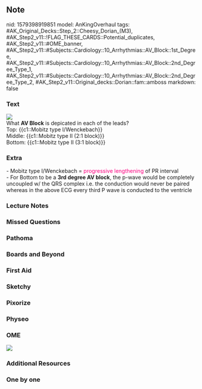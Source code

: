 ## Note
nid: 1579398919851
model: AnKingOverhaul
tags: #AK_Original_Decks::Step_2::Cheesy_Dorian_(M3), #AK_Step2_v11::!FLAG_THESE_CARDS::Potential_duplicates, #AK_Step2_v11::#OME_banner, #AK_Step2_v11::#Subjects::Cardiology::10_Arrhythmias::AV_Block::1st_Degree, #AK_Step2_v11::#Subjects::Cardiology::10_Arrhythmias::AV_Block::2nd_Degree_Type_1, #AK_Step2_v11::#Subjects::Cardiology::10_Arrhythmias::AV_Block::2nd_Degree_Type_2, #AK_Step2_v11::Original_decks::Dorian::fam::amboss
markdown: false

### Text
<div><img src="big_557eba401b98b.jpg"></div>
<div>
  What <b>AV Block</b> is depicated in each of the leads?
</div>
<div>
  <div>
    Top: {{c1::Mobitz type I/Wenckebach}}
  </div>
</div>
<div>
  Middle: {{c1::Mobitz type II (2:1 block)}}
</div>
<div>
  Bottom: {{c1::Mobitz type II (3:1 block)}}
</div>

### Extra
<div>
  - Mobitz type I/Wenckebach = <font color="#FC0280">progressive
  lengthening</font> of PR interval
</div>
<div>
  - For Bottom to be a <b>3rd degree AV block</b>, the p-wave would
  be completely uncoupled w/ the QRS complex i.e. the conduction
  would never be paired whereas in the above ECG every third P wave
  is conducted to the ventricle
</div>

### Lecture Notes


### Missed Questions


### Pathoma


### Boards and Beyond


### First Aid


### Sketchy


### Pixorize


### Physeo


### OME
<div class="ome-widget">
  <a href="https://onlinemeded.org?ref=anki"><img src=
  "_OME_AnkiFlashcards_General_3.png"></a>
</div>

### Additional Resources


### One by one

